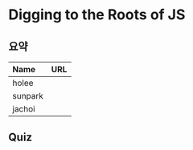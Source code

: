 # Digging to the Roots of JS

## 요약
| Name | URL | 
|:---|:---|
| holee |  |
| sunpark |  |
| jachoi |  |

## Quiz
